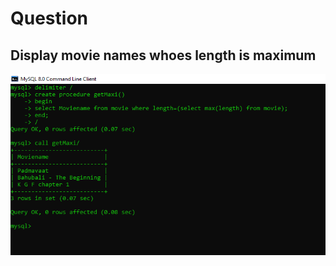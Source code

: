 # Question

## Display movie names whoes length is maximum 

![p2](https://github.com/PS99003576/MySQL/blob/main/Images/procedure_2.PNG)
